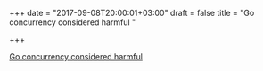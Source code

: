 +++
date = "2017-09-08T20:00:01+03:00"
draft = false
title = "Go concurrency considered harmful  "

+++

<p><a href="https://medium.com/@sargun/go-concurrency-considered-harmful-26499a422830">Go concurrency considered harmful  </a></p>
